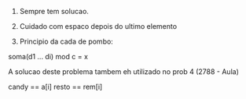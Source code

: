 1. Sempre tem solucao.

2. Cuidado com espaco depois do ultimo elemento

3. Principio da cada de pombo:

  soma(d1 ... di) mod c = x

  A solucao deste problema tambem eh utilizado no prob 4 (2788 - Aula)

candy == a[i]
resto == rem[i]
